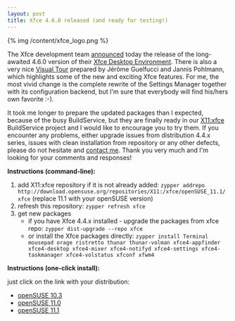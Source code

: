 ```yaml
---
layout: post
title: Xfce 4.6.0 released (and ready for testing!)
---
```


{% img /content/xfce_logo.png %}

The Xfce development team [announced](http://www.xfce.org/about/news?id=21) today the release of the long-awaited 4.6.0 version of their [Xfce Desktop Environment](http://www.xfce.org/). There is also a very nice [Visual Tour](http://www.xfce.org/about/tour) prepared by Jérôme Guelfucci and Jannis Pohlmann, which highlights some of the new and exciting Xfce features. For me, the most vivid change is the complete rewrite of the Settings Manager together with its configuration backend, but I'm sure that everybody will find his/hers own favorite :-).

It took me longer to prepare the updated packages than I expected, because of the busy BuildService, but they are finally ready in our [X11:xfce](http://en.opensuse.org/X11:xfce) BuildService project and I would like to encourage you to try them. If you encounter any problems, either upgrade issues from distribution 4.4.x series, issues with clean installation from repository or any other defects, please do not hesitate and [contact me](http://en.opensuse.org/User:Prusnak). Thank you very much and I'm looking for your comments and responses!

**Instructions (command-line):**

1. add X11:xfce repository if it is not already added: `zypper addrepo http://download.opensuse.org/repositories/X11:/xfce/openSUSE_11.1/ xfce` (replace 11.1 with your openSUSE version)
2. refresh this repository: `zypper refresh xfce`
3. get new packages
    * if you have Xfce 4.4.x installed - upgrade the packages from xfce repo: `zypper dist-upgrade --repo xfce`
    * or install the Xfce packages directly: `zypper install Terminal mousepad orage ristretto thunar thunar-volman xfce4-appfinder xfce4-desktop xfce4-mixer xfce4-notifyd xfce4-settings xfce4-taskmanager xfce4-volstatus xfconf xfwm4`

**Instructions (one-click install):**

just click on the link with your distribution:

* [openSUSE 10.3](http://download.opensuse.org/repositories/X11:/xfce/openSUSE_10.3/xfce.ymp)
* [openSUSE 11.0](http://download.opensuse.org/repositories/X11:/xfce/openSUSE_11.0/xfce.ymp)
* [openSUSE 11.1](http://download.opensuse.org/repositories/X11:/xfce/openSUSE_11.1/xfce.ymp)
